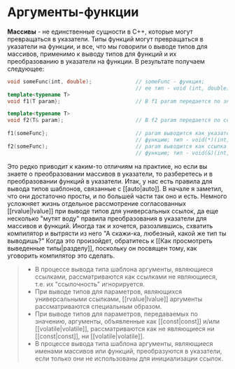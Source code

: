 # Аргументы-функции
**Массивы** - не единственные сущности в С++, которые могут превращаться в указатели. Типы функций могут превращаться в указатели на функции, и все, что мы говорили о выводе типов для массивов, применимо к выводу типов для функций и их преобразованию в указатели на функции. В результате получаем следующее:
```c++
void someFunc(iпt, double);              // someFuпc - функция;
                                         // ее тип - void (iпt, double)
template<typename Т>
void f1(Т param};                        // В f1 param передается по значению

template<typename Т>
void f2(T& param);                       // В f2 param передается по ссылке
	 
f1(someFuпc};                            // param выводится как указатель на
                                         // функцию; тип - void(*)(iпt, douЬle)
f2(someFuпc);                            // param выводится как ссыпка на
                                         // функцию; тип - void(&)(iпt, douЬle)
```

Это редко приводит к каким-то отличиям на практике, но если вы знаете о преобразовании массивов в указатели, то разберетесь и в преобразовании функций в указатели. 
Итак, у нас есть правила для вывода типов шаблонов, связанные с [[auto|auto]]. В начале я заметил, что они достаточно просты, и по большей части так оно и есть. Немного усложняет жизнь отдельное рассмотрение согласованных [[rvalue|lvalue]] при выводе типов для универсальных ссылок, да еще несколько "мутят воду" правила преобразования в указатели для массивов и функций. Иногда так и хочется, разозлившись, схватить компилятор и вытрясти из него "А скажи-ка, любезный, какой же тип ты выводишь?" Ког­да это произойдет, обратитесь к [[Как просмотреть выведенные типы|разделу]], поскольку он посвящен тому, как уговорить компилятор это сделать.

> - В процессе вывода типа шаблона аргументы, являющиеся ссылками, рассматриваются как ссылками не являющиеся, т.е. их "ссылочность" игнорируется.
> - При выводе типов для параметров, являющихся универсальными ссылками, [[rvalue|lvalue]] apryмeнты рассматриваются специальным образом.
> - При выводе типов для параметров, передаваемых по значению, аргументы, объявленные как [[const|const]] и/или [[volatile|volatile]], рассматриваются как не являющиеся ни [[const|const]], ни [[volatile|volatile]].
> - В процессе вывода типа шаблона аргументы, являющиеся именами массивов или функций, преобразуются в указатели, если только они не использованы для инициализации ссылок.








